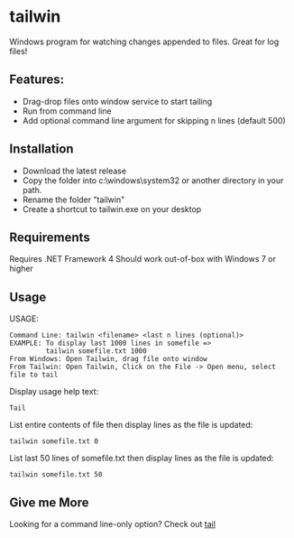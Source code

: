 # tailwin
Windows program for watching changes appended to files. Great for log files!

## Features:
- Drag-drop files onto window service to start tailing
- Run from command line
- Add optional command line argument for skipping n lines (default 500)

## Installation
- Download the latest release
- Copy the folder into c:\windows\system32 or another directory in your path.
- Rename the folder "tailwin" 
- Create a shortcut to tailwin.exe on your desktop

## Requirements
Requires .NET Framework 4
Should work out-of-box with Windows 7 or higher 

## Usage

USAGE:
~~~
Command Line: tailwin <filename> <last n lines (optional)>
EXAMPLE: To display last 1000 lines in somefile =>
         tailwin somefile.txt 1000
From Windows: Open Tailwin, drag file onto window
From Tailwin: Open Tailwin, Click on the File -> Open menu, select file to tail
~~~

Display usage help text:
~~~
Tail
~~~

List entire contents of file then display lines as the file is updated:
~~~
tailwin somefile.txt 0
~~~

List last 50 lines of somefile.txt then display lines as the file is updated:
~~~
tailwin somefile.txt 50
~~~

## Give me More
Looking for a command line-only option? Check out [tail](https://github.com/sharpguru/tail)
